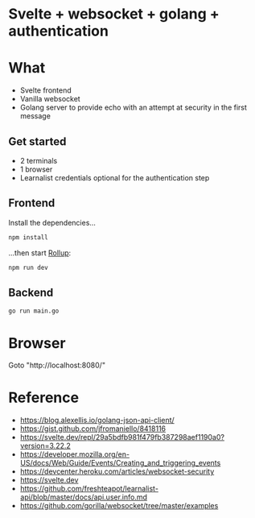 # Svelte + websocket + golang + authentication

# What
- Svelte frontend
- Vanilla websocket
- Golang server to provide echo with an attempt at security in the first message

## Get started
- 2 terminals
- 1 browser
- Learnalist credentials optional for the authentication step

## Frontend
Install the dependencies...

```bash
npm install
```

...then start [Rollup](https://rollupjs.org):

```bash
npm run dev
```

## Backend
```
go run main.go
```

# Browser
Goto "http://localhost:8080/"


# Reference

- https://blog.alexellis.io/golang-json-api-client/
- https://gist.github.com/jfromaniello/8418116
- https://svelte.dev/repl/29a5bdfb981f479fb387298aef1190a0?version=3.22.2
- https://developer.mozilla.org/en-US/docs/Web/Guide/Events/Creating_and_triggering_events
- https://devcenter.heroku.com/articles/websocket-security
- https://svelte.dev
- https://github.com/freshteapot/learnalist-api/blob/master/docs/api.user.info.md
- https://github.com/gorilla/websocket/tree/master/examples
